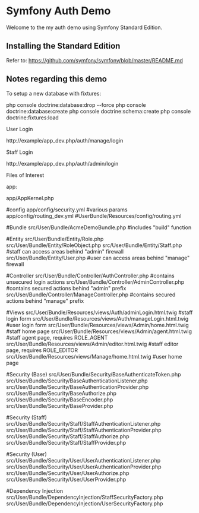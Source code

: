 Symfony Auth Demo
========================

Welcome to the my auth demo using Symfony Standard Edition.

Installing the Standard Edition
----------------------------------

Refer to: https://github.com/symfony/symfony/blob/master/README.md

Notes regarding this demo
-------------------------------------

To setup a new database with fixtures:

php console doctrine:database:drop --force
php console doctrine:database:create
php console doctrine:schema:create
php console doctrine:fixtures:load

User Login

http://example/app_dev.php/auth/manage/login

Staff Login

http://example/app_dev.php/auth/admin/login

Files of Interest

app:

app/AppKernel.php

#config
app/config/security.yml #various params
app/config/routing_dev.yml #UserBundle/Resources/config/routing.yml

#Bundle
src/User/Bundle/AcmeDemoBundle.php #includes "build" function

#Entity
src/User/Bundle/Entity/Role.php
src/User/Bundle/Entity/RoleObject.php
src/User/Bundle/Entity/Staff.php            #staff can access areas behind "admin" firewall
src/User/Bundle/Entity/User.php             #user can access areas behind "manage" firewall

#Controller
src/User/Bundle/Controller/AuthController.php   #contains unsecured login actions
src/User/Bundle/Controller/AdminController.php  #contains secured actions behind "admin" prefix
src/User/Bundle/Controller/ManageController.php #contains secured actions behind "manage" prefix

#Views
src/User/Bundle/Resources/views/Auth/adminLogin.html.twig   #staff login form
src/User/Bundle/Resources/views/Auth/manageLogin.html.twig  #user login form
src/User/Bundle/Resources/views/Admin/home.html.twig        #staff home page
src/User/Bundle/Resources/views/Admin/agent.html.twig       #staff agent page, requires ROLE_AGENT
src/User/Bundle/Resources/views/Admin/editor.html.twig      #staff editor page, requires ROLE_EDITOR
src/User/Bundle/Resources/views/Manage/home.html.twig       #user home page

#Security (Base)
src/User/Bundle/Security/BaseAuthenticateToken.php
src/User/Bundle/Security/BaseAuthenticationListener.php
src/User/Bundle/Security/BaseAuthenticationProvider.php
src/User/Bundle/Security/BaseAuthorize.php
src/User/Bundle/Security/BaseEncoder.php
src/User/Bundle/Security/BaseProvider.php

#Security (Staff)
src/User/Bundle/Security/Staff/StaffAuthenticationListener.php
src/User/Bundle/Security/Staff/StaffAuthenticationProvider.php
src/User/Bundle/Security/Staff/StaffAuthorize.php
src/User/Bundle/Security/Staff/StaffProvider.php

#Security (User)
src/User/Bundle/Security/User/UserAuthenticationListener.php
src/User/Bundle/Security/User/UserAuthenticationProvider.php
src/User/Bundle/Security/User/UserAuthorize.php
src/User/Bundle/Security/User/UserProvider.php

#Dependency Injection
src/User/Bundle/DependencyInjection/StaffSecurityFactory.php
src/User/Bundle/DependencyInjection/UserSecurityFactory.php